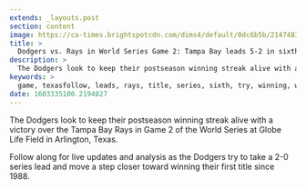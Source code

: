 ```yaml
--- 
extends: _layouts.post 
section: content 
image: https://ca-times.brightspotcdn.com/dims4/default/0dc6b5b/2147483647/strip/true/crop/4665x2449+0+400/resize/1200x630!/quality/90/?url=https%3A%2F%2Fcalifornia-times-brightspot.s3.amazonaws.com%2F1f%2Fdc%2F23011f2e401ab50e5a122411897b%2Fla-photos-1staff-636114-sp-1021-dodgers-rays-series5-wjs.jpg 
title: > 
  Dodgers vs. Rays in World Series Game 2: Tampa Bay leads 5-2 in sixth 
description: > 
  The Dodgers look to keep their postseason winning streak alive with a victory over the Tampa Bay Rays in Game 2 of the World Series at Globe Life Field in Arlington, Texas.Follow along for live updates and analysis as the Dodgers try to take a 2-0 series lead and move a step closer toward winning their first title since 1988. 
keywords: > 
  game, texasfollow, leads, rays, title, series, sixth, try, winning, world, vs, victory, bay, tampa, dodgers, updates 
date: 1603335100.2194827 
--- 
```

<div><p>The Dodgers look to keep their postseason winning streak alive with a victory over the Tampa Bay Rays in Game 2 of the World Series at Globe Life Field in Arlington, Texas.</p><p>Follow along for live updates and analysis as the Dodgers try to take a 2-0 series lead and move a step closer toward winning their first title since 1988.</p></div>